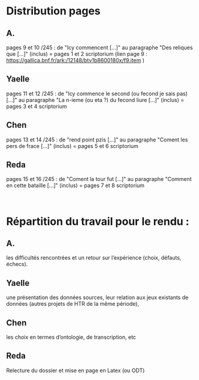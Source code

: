 # Distribution pages

## A.
pages 9 et 10 /245 : de "Icy commencent [...]" au paragraphe "Des reliques que [...]" (inclus)
= pages 1 et 2 scriptorium
(lien page 9 : https://gallica.bnf.fr/ark:/12148/btv1b8600180x/f9.item )

## Yaelle
pages 11 et 12 /245 : de "Icy commence le second (ou fecond je sais pas) [...]" au paragraphe "La n-ieme (ou eta ?) du fecond liure [...]" (inclus)
= pages 3 et 4 scriptorium

## Chen
pages 13 et 14 /245 : de "rend point pzis [...]" au paragraphe "Coment les pers de frace [...]" (inclus)
= pages 5 et 6 scriptorium

## Reda
pages 15 et 16 /245 : de "Coment la tour fut [...]" au paragraphe "Comment en cette bataille [...]" (inclus)
= pages 7 et 8 scriptorium

<br>

# Répartition du travail pour le rendu : 

## A.
les difficultés rencontrées et un retour sur l’expérience (choix, défauts, échecs).

## Yaelle
une présentation des données sources,
leur relation aux jeux existants de données (autres projets de HTR de la même période),

## Chen
les choix en termes d’ontologie, de transcription, etc

## Reda
Relecture du dossier et mise en page en Latex (ou ODT)

<br>


